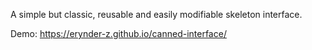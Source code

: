 A simple but classic, reusable and easily modifiable skeleton interface.

Demo: https://erynder-z.github.io/canned-interface/
